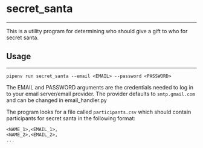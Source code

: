# secret_santa
---
This is a utility program for determining who should give a gift to who for
secret santa.

## Usage
---
`pipenv run secret_santa --email <EMAIL> --password <PASSWORD>`

The EMAIL and PASSWORD arguments are the credentials needed to log in to your
email server/email provider. The provider defaults to `smtp.gmail.com` and can
be changed in email_handler.py

The program looks for a file called `participants.csv` which should contain
participants for secret santa in the following format:
```
<NAME_1>,<EMAIL_1>,
<NAME_2>,<EMAIL_2>,
...
```
